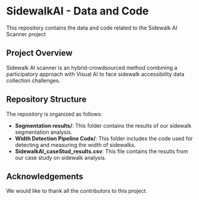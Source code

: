 # SidewalkAI - Data and Code

This repository contains the data and code related to the Sidewalk AI Scanner project

## Project Overview

Sidewalk AI scanner is an hybrid-crowdsourced method combining a participatory approach with Visual AI to face sidewalk accessibility data collection challenges.

## Repository Structure

The repository is organized as follows:

- **Segmentation results/**: This folder contains the results of our sidewalk segmentation analysis.
- **Width Detection Pipeline Code/**: This folder includes the code used for detecting and measuring the width of sidewalks.
- **SidewalkAI_caseStud_results.csv**: This file contains the results from our case study on sidewalk analysis.


## Acknowledgements

We would like to thank all the contributors to this project.

